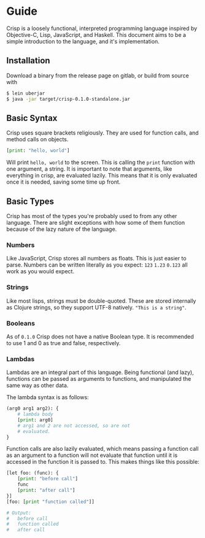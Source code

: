 # Guide

Crisp is a loosely functional, interpreted programming language inspired
by Objective-C, Lisp, JavaScript, and Haskell. This document aims to be
a simple introduction to the language, and it's implementation.

## Installation

Download a binary from the release page on gitlab, or build from source with

```sh
$ lein uberjar
$ java -jar target/crisp-0.1.0-standalone.jar
```

## Basic Syntax

Crisp uses square brackets religiously. They are used for function calls,
and method calls on objects. 

```python
[print: "hello, world"]
```

Will print `hello, world` to the screen. This is calling the `print` function
with one argument, a string. It is important to note that arguments, like
everything in crisp, are evaluated lazily. This means that it is only evaluated
once it is needed, saving some time up front.

## Basic Types

Crisp has most of the types you're probably used to from any other language.
There are slight exceptions with how some of them function because of the lazy
nature of the language.

### Numbers

Like JavaScript, Crisp stores all numbers as floats. This is just easier to
parse. Numbers can be written literally as you expect: `123` `1.23` `0.123`
all work as you would expect.

### Strings

Like most lisps, strings must be double-quoted. These are stored internally
as Clojure strings, so they support UTF-8 natively. `"This is a string"`.

### Booleans

As of `0.1.0` Crisp does not have a native Boolean type. It is recommended to use
1 and 0 as true and false, respectively. 

### Lambdas

Lambdas are an integral part of this language. Being functional (and lazy), functions
can be passed as arguments to functions, and manipulated the same way as other data.

The lambda syntax is as follows:

```py
(arg0 arg1 arg2): {
	# lambda body
	[print: arg0]
	# arg1 and 2 are not accessed, so are not
	# evaluated.
}
```

Function calls are also lazily evaluated, which means passing a function call as an
argument to a function will not evaluate that function until it is accessed in the
function it is passed to. This makes things like this possible:

```python
[let foo: (func): {
	[print: "before call"]
	func
	[print: "after call"]
}]
[foo: [print "function called"]]

# Output:
#   before call
#   function called
#   after call
```
